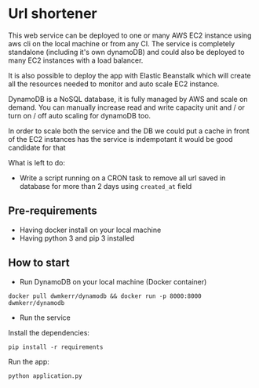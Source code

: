 # Url shortener

This web service can be deployed to one or many AWS EC2 instance using aws cli on the local machine or from any CI. The service is completely standalone (including it's own dynamoDB) and could also be deployed to many EC2 instances with a load balancer.

It is also possible to deploy the app with Elastic Beanstalk which will create all the resources needed to monitor and auto scale EC2 instance.

DynamoDB is a NoSQL database, it is fully managed by AWS and scale on demand. You can manually increase read and write capacity unit and / or turn on / off auto scaling for dynamoDB too.

In order to scale both the service and the DB we could put a cache in front of the EC2 instances has the service is indempotant it would be good candidate for that

What is left to do:

- Write a script running on a CRON task to remove all url saved in database for more than 2 days using `created_at` field

## Pre-requirements

- Having docker install on your local machine
- Having python 3 and pip 3 installed

## How to start

- Run DynamoDB on your local machine (Docker container)

```
docker pull dwmkerr/dynamodb && docker run -p 8000:8000 dwmkerr/dynamodb
```

- Run the service

Install the dependencies:

```
pip install -r requirements
```

Run the app:

```
python application.py
```
